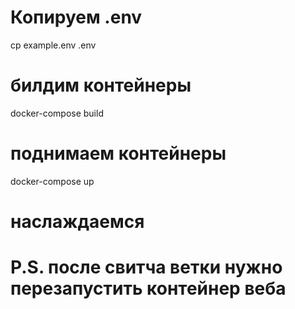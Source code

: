 # Копируем .env
cp example.env .env

# билдим контейнеры
docker-compose build

# поднимаем контейнеры
docker-compose up

# наслаждаемся

# P.S. после свитча ветки нужно перезапустить контейнер веба
